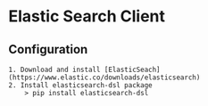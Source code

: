 # Elastic Search Client

## Configuration
    1. Download and install [ElasticSeach](https://www.elastic.co/downloads/elasticsearch)
    2. Install elasticsearch-dsl package
        > pip install elasticsearch-dsl
        
